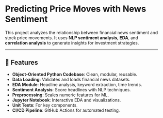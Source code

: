 
# Predicting Price Moves with News Sentiment

This project analyzes the relationship between financial news sentiment and stock price movements. It uses **NLP sentiment analysis**, **EDA**, and **correlation analysis** to generate insights for investment strategies.

---

## 🚀 Features

- **Object-Oriented Python Codebase**: Clean, modular, reusable.
- **Data Loading**: Validates and loads financial news datasets.
- **EDA Module**: Headline analysis, keyword extraction, time trends.
- **Sentiment Analysis**: Score headlines with NLP techniques.
- **Preprocessing**: Scales numeric features for ML.
- **Jupyter Notebook**: Interactive EDA and visualizations.
- **Unit Tests**: For key components.
- **CI/CD Pipeline**: GitHub Actions for automated testing.
